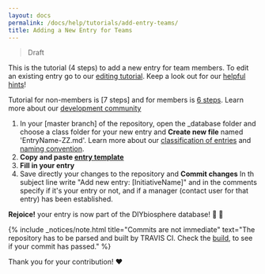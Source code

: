 ```yaml
---
layout: docs
permalink: /docs/help/tutorials/add-entry-teams/
title: Adding a New Entry for Teams
---
```

> Draft

This is the tutorial (4 steps) to add a new entry for team members. To edit an existing entry go to our [editing tutorial]. Keep a look out for our [helpful hints]!

Tutorial for non-members is [7 steps] and for members is [6 steps]. Learn more about our [development community]


1. In your [master branch] of the repository, open the _database folder and choose a class folder for your new entry and **Create new file** named 'EntryName-ZZ.md'. Learn more about our [classification of entries] and [naming convention].
2. **Copy and paste [entry template]**
3. **Fill in your entry**
4. Save directly your changes to the repository and  **Commit changes** In th subject line write "Add new entry: [InitiativeName]" and in the comments specify if it's your entry or not, and if a manager (contact user for that entry) has been established.

**Rejoice!** your entry is now part of the DIYbiosphere database! :clap: :clap:

{% include _notices/note.html title="Commits are not immediate" text="The repository has to be parsed and built by TRAVIS CI. Check the [build](https://travis-ci.org/DIYbiosphere/sphere.dir), to see if your commit has passed." %}

Thank you for your contribution! :heart:

[editing tutorial]: /docs/help/tutorials/edit-entry-teams
[helpful hints]: /docs/help/hints/
[sphere.dir]: https://github.com/DIYbiosphere/sphere.dir
[6 steps]: #
[4 steps]: #
[development community]: #
[entry template]: https://gist.githubusercontent.com/ahuacatl/954444c7f15a27190b0fd52e0021a58c/raw/91412b5ba78fb082b349776cf0a75d3c82f35da0/front-matter-template.md
[classification of entries]: #
[naming convention]: #
[installation]: /docs/help/install/

